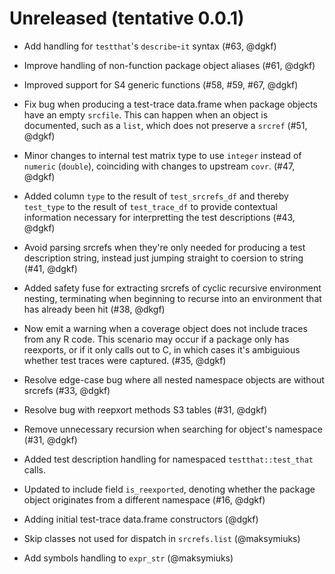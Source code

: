 # Unreleased (tentative 0.0.1)

* Add handling for `testthat`'s `describe`-`it` syntax (#63, @dgkf)

* Improve handling of non-function package object aliases (#61, @dgkf)

* Improved support for S4 generic functions (#58, #59, #67, @dgkf)

* Fix bug when producing a test-trace data.frame when package objects have an
  empty `srcfile`. This can happen when an object is documented, such as a
  `list`, which does not preserve a `srcref` (#51, @dgkf)

* Minor changes to internal test matrix type to use `integer` instead of
  `numeric` (`double`), coinciding with changes to upstream `covr`. (#47, @dgkf)

* Added column `type` to the result of `test_srcrefs_df` and thereby `test_type`
  to the result of `test_trace_df` to provide contextual information necessary
  for interpretting the test descriptions (#43, @dgkf)

* Avoid parsing srcrefs when they're only needed for producing a test
  description string, instead just jumping straight to coersion to string (#41,
  @dgkf)

* Added safety fuse for extracting srcrefs of cyclic recursive environment
  nesting, terminating when beginning to recurse into an environment that has
  already been hit (#38, @dkgf)

* Now emit a warning when a coverage object does not include traces from any R
  code. This scenario may occur if a package only has reexports, or if it only
  calls out to C, in which cases it's ambiguious whether test traces were
  captured. (#35, @dgkf)

* Resolve edge-case bug where all nested namespace objects are without srcrefs
  (#33, @dgkf)

* Resolve bug with reepxort methods S3 tables (#31, @dgkf)

* Remove unnecessary recursion when searching for object's namespace (#31, @dgkf)

* Added test description handling for namespaced `testthat::test_that` calls.

* Updated to include field `is_reexported`, denoting whether the package object
  originates from a different namespace (#16, @dgkf)

* Adding initial test-trace data.frame constructors (@dgkf)

* Skip classes not used for dispatch in `srcrefs.list` (@maksymiuks)

* Add symbols handling to `expr_str` (@maksymiuks)
